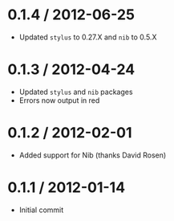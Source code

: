 0.1.4 / 2012-06-25
==================

* Updated `stylus` to 0.27.X and `nib` to 0.5.X


0.1.3 / 2012-04-24
==================

* Updated `stylus` and `nib` packages
* Errors now output in red


0.1.2 / 2012-02-01
==================

* Added support for Nib (thanks David Rosen)


0.1.1 / 2012-01-14
==================

* Initial commit